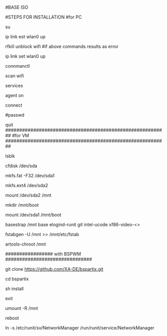 #BASE ISO

#STEPS FOR INSTALLATION
#for PC




su

ip link est wlan0 up

rfkill unblock wifi #if above commands results as error

ip link set wlan0 up

connmanctl

scan wifi

services

agent on

connect <wifi-id>


#passwd

quit
##########################################################
#for VM
##########################################################

lsblk

cfdisk /dev/sda

mkfs.fat -F32 /dev/sda1

mkfs.ext4 /dev/sda2

mount /dev/sda2 /mnt

mkdir /mnt/boot

mount /dev/sda1 /mnt/boot

basestrap /mnt base elogind-runit git intel-ucode xf86-video-<>

fstabgen -U /mnt >> /mnt/etc/fstab

artools-chroot /mnt

################# with BSPWM  ###############################

git clone https://github.com/XA-DE/bspartix.git

cd bspartix

sh install

exit

umount -R /mnt

reboot

ln -s /etc/runit/sv/NetworkManager /run/runit/service/NetworkManager
